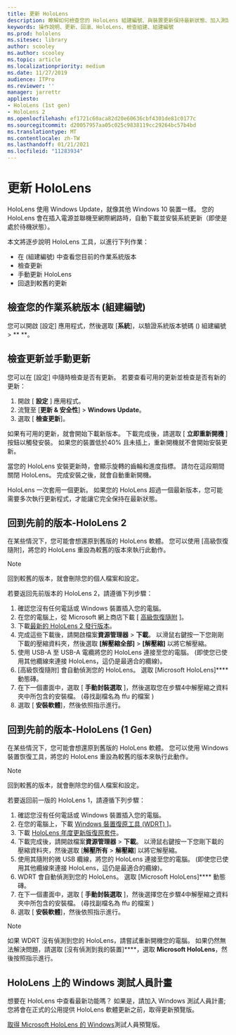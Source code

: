 ```yaml
---
title: 更新 HoloLens
description: 瞭解如何檢查您的 HoloLens 組建編號、與裝置更新保持最新狀態、加入測試人員計畫，以及回滾更新。
keywords: 操作說明、更新、回滾、HoloLens、檢查組建、組建編號
ms.prod: hololens
ms.sitesec: library
author: scooley
ms.author: scooley
ms.topic: article
ms.localizationpriority: medium
ms.date: 11/27/2019
audience: ITPro
ms.reviewer: ''
manager: jarrettr
appliesto:
- HoloLens (1st gen)
- HoloLens 2
ms.openlocfilehash: ef1721c60aca82d20e60636cbf4301de81c0177c
ms.sourcegitcommit: d20057957aa05c025c9838119cc29264bc57b4bd
ms.translationtype: MT
ms.contentlocale: zh-TW
ms.lasthandoff: 01/21/2021
ms.locfileid: "11283934"
---
```

# 更新 HoloLens

HoloLens 使用 Windows Update，就像其他 Windows 10 裝置一樣。 您的 HoloLens 會在插入電源並聯機至網際網路時，自動下載並安裝系統更新（即使是處於待機狀態）。

本文將逐步說明 HoloLens 工具，以進行下列作業：

- 在 (組建編號) 中查看您目前的作業系統版本
- 檢查更新
- 手動更新 HoloLens
- 回退到較舊的更新

## 檢查您的作業系統版本 (組建編號) 

您可以開啟 [設定] 應用程式，然後選取 [**系統**]，以驗證系統版本號碼 () 組建編號  >  ** **。

## 檢查更新並手動更新

您可以在 [設定] 中隨時檢查是否有更新。  若要查看可用的更新並檢查是否有新的更新：

1. 開啟 [ **設定** ] 應用程式。
1. 流覽至 [**更新 & 安全性**]  >  **Windows Update**。
1. 選取 [ **檢查更新**]。

如果有可用的更新，就會開始下載新版本。 下載完成後，請選取 [ **立即重新開機** ] 按鈕以觸發安裝。 如果您的裝置低於40% 且未插上，重新開機就不會開始安裝更新。

當您的 HoloLens 安裝更新時，會顯示旋轉的齒輪和進度指標。 請勿在這段期間關閉 HoloLens。 完成安裝之後，就會自動重新開機。

HoloLens 一次套用一個更新。  如果您的 HoloLens 超過一個最新版本，您可能需要多次執行更新程式，才能讓它完全保持在最新狀態。

## 回到先前的版本-HoloLens 2

在某些情況下，您可能會想還原到舊版的 HoloLens 軟體。 您可以使用 [高級恢復隨附]，將您的 HoloLens 重設為較舊的版本來執行此動作。

> [!NOTE]
> 回到較舊的版本，就會刪除您的個人檔案和設定。

若要返回先前版本的 HoloLens 2，請遵循下列步驟：

1. 確認您沒有任何電話或 Windows 裝置插入您的電腦。
1. 在您的電腦上，從 Microsoft 網上商店下載 [ [高級恢復隨附](https://www.microsoft.com/p/advanced-recovery-companion/9p74z35sfrs8?activetab=pivot:overviewtab) ]。
1. 下載[最新的 HoloLens 2 發行版本](https://aka.ms/hololens2download)。
1. 完成這些下載後，請開啟檔案**資源管理器**  >  **下載**。 以滑鼠右鍵按一下您剛剛下載的壓縮資料夾，然後選取 **[解壓縮全部]** > **[解壓縮]** 以將它解壓縮。
1. 使用 USB-A 至 USB-A 電纜將您的 HoloLens 連接至您的電腦。 (即使您已使用其他纜線來連接 HoloLens，這仍是最適合的纜線)。
1. [高級恢復隨附] 會自動偵測您的 HoloLens。 選取 [Microsoft HoloLens]**** 動態磚。
1. 在下一個畫面中，選取 [ **手動封裝選取** ]，然後選取您在步驟4中解壓縮之資料夾中所包含的安裝檔。  (尋找副檔名為 ffu 的檔案 ) 
1. 選取 [ **安裝軟體**]，然後依照指示進行。

## 回到先前的版本-HoloLens (1 Gen) 

在某些情況下，您可能會想還原到舊版的 HoloLens 軟體。 您可以使用 Windows 裝置恢復工具，將您的 HoloLens 重設為較舊的版本來執行此動作。

> [!NOTE]
> 回到較舊的版本，就會刪除您的個人檔案和設定。

若要返回前一版的 HoloLens 1，請遵循下列步驟：

1. 確認您沒有任何電話或 Windows 裝置插入您的電腦。
1. 在您的電腦上，下載 [Windows 裝置復原工具 (WDRT) ](https://support.microsoft.com/help/12379)]。
1. 下載 [HoloLens 年度更新版復原套件](https://aka.ms/hololensrecovery)。
1. 下載完成後，請開啟檔案**資源管理器**  >  **下載**。 以滑鼠右鍵按一下您剛下載的壓縮資料夾，然後選取 [**解壓所有**  >  **解壓縮**] 以將它解壓縮。
1. 使用其隨附的微 USB 纜線，將您的 HoloLens 連接至您的電腦。 (即使您已使用其他纜線來連接 HoloLens，這仍是最適合的纜線)。
1. WDRT 會自動偵測到您的 HoloLens。 選取 [Microsoft HoloLens]**** 動態磚。
1. 在下一個畫面中，選取 [ **手動封裝選取** ]，然後選擇您在步驟4中解壓縮之資料夾中所包含的安裝檔。  (尋找副檔名為 ffu 的檔案 ) 
1. 選取 [ **安裝軟體**]，然後依照指示進行。

> [!NOTE]
> 如果 WDRT 沒有偵測到您的 HoloLens，請嘗試重新開機您的電腦。 如果仍然無法解決問題，請選取 [沒有偵測到我的裝置]****，選取 **Microsoft HoloLens**，然後按照指示進行。

## HoloLens 上的 Windows 測試人員計畫

想要在 HoloLens 中查看最新功能嗎？  如果是，請加入 Windows 測試人員計畫;您將會在正式的公用提供 HoloLens 軟體更新之前，取得更新預覽版。

[取得 Microsoft HoloLens 的 Windows](hololens-insider.md)測試人員預覽版。
